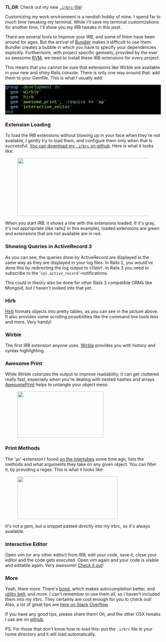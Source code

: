 **TL;DR**: Check out my new [`.irbrc`-file](http://github.com/iain/osx_settings/blob/master/.irbrc)!

Customizing my work environment is a nerdish hobby of mine. I spend far to much time tweaking my terminal. While I'll save my terminal customizations for another time, I'll show you my IRB tweaks in this post.

There are several tools to improve your IRB, and some of them have been around for ages. But the arrival of [Bundler](http://gembundler.com/) makes it difficult to use them. Bundler creates a bubble in which you have to specify your dependencies explicitly. Furthermore, with project specific gemsets, provided by the ever so awesome [RVM](http://rvm.beginrescueend.com/), we need to install these IRB extensions for every project.

This means that you cannot be sure that extensions like Wirble are available in your new and shiny Rails console. There is only one way around that: add them to your Gemfile. This is what I usually add:

<pre class="ir_black" style="background: #000000; color: #f6f3e8;"><!-- you're looking at ir_black colorscheme exported by macvim, I don't write my HTML like this AT ALL, seriously!  But, why in FSM's name are you reading my source? --><font face="Monaco, Courier new, monospace"><font color="#96cbfe">group</font>&nbsp;<font color="#99cc99">:development</font>&nbsp;<font color="#6699cc">do</font>
&nbsp;&nbsp;<font color="#96cbfe">gem</font>&nbsp;<font color="#336633">&quot;</font><font color="#a8ff60">wirble</font><font color="#336633">&quot;</font>
&nbsp;&nbsp;<font color="#96cbfe">gem</font>&nbsp;<font color="#336633">&quot;</font><font color="#a8ff60">hirb</font><font color="#336633">&quot;</font>
&nbsp;&nbsp;<font color="#96cbfe">gem</font>&nbsp;<font color="#336633">&quot;</font><font color="#a8ff60">awesome_print</font><font color="#336633">&quot;</font>, <font color="#99cc99">:require</font>&nbsp;=&gt; <font color="#336633">&quot;</font><font color="#a8ff60">ap</font><font color="#336633">&quot;</font>
&nbsp;&nbsp;<font color="#96cbfe">gem</font>&nbsp;<font color="#336633">&quot;</font><font color="#a8ff60">interactive_editor</font><font color="#336633">&quot;</font>
<font color="#6699cc">end</font></font></pre>

### Extension Loading

To load the IRB extensions without blowing up in your face when they're not available, I gently try to load them, and configure them only when that is successful. [You can download my `.irbrc` on github](http://github.com/iain/osx_settings/blob/master/.irbrc). Here is what it looks like:

<figure class="ir_black"><img src="/irb.png" alt="" title="irb" width="737" height="188"></figure>

When you start IRB, it shows a line with the extensions loaded. If it's gray, it's not appropriate (like rails2 in this example), loaded extensions are green and extensions that are not available are in red.

### Showing Queries in ActiveRecord 3

As you can see, the queries done by ActiveRecord are displayed in the same way as they are displayed in your log files. In Rails 2, you would've done this by redirecting the log output to `STDOUT`. In Rails 3 you need to subscribe to the '`sql.active_record`'-notifications.

This could in theory also be done for other Rails 3 compatible ORMs like Mongoid, but I haven't looked into that yet.

### Hirb

[Hirb](http://tagaholic.me/hirb/) formats objects into pretty tables, as you can see in the picture above. It also provides some scrolling possibilities like the command line tools less and more. Very handy!

### Wirble

The first IRB extension anyone uses. [Wirble](http://pablotron.org/software/wirble/) provides you with history and syntax highlighting.

### Awesome Print

While Wirble colorizes the output to improve readability, it can get cluttered really fast, especially when you're dealing with nested hashes and arrays. [AwesomePrint](http://github.com/michaeldv/awesome_print) helps to untangle your object mess:

<figure class="ir_black"><img src="/awesomeprint.png" alt="" title="awesomeprint" width="278" height="150"></figure>

### Print Methods

The '`pm`'-extension I found [on the intertubes](http://snippets.dzone.com/posts/show/2916) some time ago, lists the methods and what arguments they take on any given object. You can filter it, by providing a regex. This is what it looks like:

<figure class="ir_black"><img src="/pm.png" alt="" title="pm" width="324" height="138"></figure>

It's not a gem, but a snippet pasted directly into my irbrc, so it's always available.

### Interactive Editor

Open vim (or any other editor) from IRB, edit your code, save it, close your editor and the code gets executed. Open vim again and your code is visible and editable again. Very awesome! [Check it out](http://github.com/jberkel/interactive_editor)!

### More

Yeah, there more. There's [bond](http://tagaholic.me/2009/07/16/bond-from-irb-with-completion-love.html), which makes autocompletion better, and [utility belt](http://utilitybelt.rubyforge.org/), and more. I can't remember to use them all, so I haven't included them into my irbrc. They certainly are cool enough for you to check out! Also, a lot of great tips are [here on Stack Overflow](http://stackoverflow.com/questions/123494/whats-your-favourite-irb-trick).

If you have any good tips, please share them! Oh, and the other OSX tweaks I use are on [github](http://github.com/iain/osx_settings).

PS. For those that don't know how to load this: put the `.irbrc` file in your home directory and it will load automatically.

